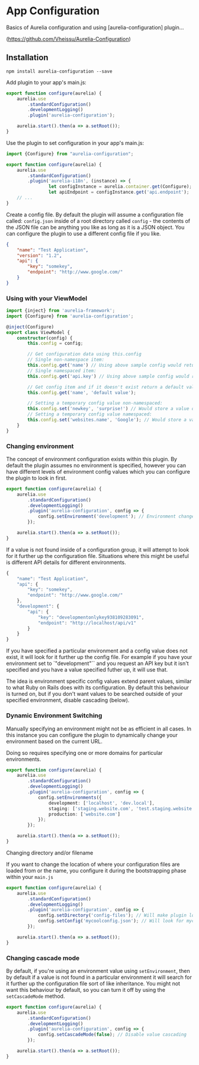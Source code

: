 # App Configuration

Basics of Aurelia configuration and using [aurelia-configuration] plugin...

(https://github.com/Vheissu/Aurelia-Configuration)

## Installation

`npm install aurelia-configuration --save`

Add plugin to your app's main.js:

```ts
export function configure(aurelia) {
    aurelia.use
        .standardConfiguration()
        .developmentLogging()
        .plugin('aurelia-configuration');

    aurelia.start().then(a => a.setRoot());
}
```

Use the plugin to set configuration in your app's main.js:

```ts
import {Configure} from "aurelia-configuration";

export function configure(aurelia) {
    aurelia.use
        .standardConfiguration()
        .plugin('aurelia-i18n', (instance) => {
                let configInstance = aurelia.container.get(Configure);
                let apiEndpoint = configInstance.get('api.endpoint');
    // ...
}
```

Create a config file. By default the plugin will assume a configuration file called: `config.json` inside of a root directory called `config` - the contents of the JSON file can be anything you like as long as it is a JSON object. You can configure the plugin to use a different config file if you like.

```json
{
    "name": "Test Application",
    "version": "1.2",
    "api": {
        "key": "somekey",
        "endpoint": "http://www.google.com/"
    }
}
```

### Using with your ViewModel

```ts
import {inject} from 'aurelia-framework';
import {Configure} from 'aurelia-configuration';

@inject(Configure)
export class ViewModel {
    constructor(config) {
        this.config = config;

        // Get configuration data using this.config
        // Single non-namespace item:
        this.config.get('name') // Using above sample config would return 'Test Application'
        // Single namespaced item:
        this.config.get('api.key') // Using above sample config would return 'somekey'

        // Get config item and if it doesn't exist return a default value provided as the second argument
        this.config.get('name', 'default value');

        // Setting a temporary config value non-namespaced:
        this.config.set('newkey', 'surprise!') // Would store a value of 'surprise!' on object {newkey: 'surprise!'}
        // Setting a temporary config value namespaced:
        this.config.set('websites.name', 'Google'); // Would store a value of 'Google' on object {websites: {name: 'Google'}}
    }
}
```

### Changing environment

The concept of environment configuration exists within this plugin. By default the plugin assumes no environment is specified, however you can have different levels of environment config values which you can configure the plugin to look in first.

```ts
export function configure(aurelia) {
    aurelia.use
        .standardConfiguration()
        .developmentLogging()
        .plugin('aurelia-configuration', config => {
            config.setEnvironment('development'); // Environment changes to development
        });

    aurelia.start().then(a => a.setRoot());
}
```

If a value is not found inside of a configuration group, it will attempt to look for it further up the configuration file. Situations where this might be useful is different API details for different environments.

```ts
{
    "name": "Test Application",
    "api": {
        "key": "somekey",
        "endpoint": "http://www.google.com/"
    },
    "development": {
        "api": {
            "key": "developmentonlykey938109283091",
            "endpoint": "http://localhost/api/v1"
        }
    }
}
```

If you have specified a particular environment and a config value does not exist, it will look for it further up the config file. For example if you have your environment set to `"development"`` and you request an API key but it isn't specified and you have a value specified futher up, it will use that.

The idea is environment specific config values extend parent values, similar to what Ruby on Rails does with its configuration. By default this behaviour is turned on, but if you don't want values to be searched outside of your specified environment, disable cascading (below).

### Dynamic Environment Switching

Manually specifying an environment might not be as efficient in all cases. In this instance you can configure the plugin to dynamically change your environment based on the current URL.

Doing so requires specifying one or more domains for particular environments.

```ts
export function configure(aurelia) {
    aurelia.use
        .standardConfiguration()
        .developmentLogging()
        .plugin('aurelia-configuration', config => {
            config.setEnvironments({
                development: ['localhost', 'dev.local'],
                staging: ['staging.website.com', 'test.staging.website.com'],
                production: ['website.com']
            });
        });

    aurelia.start().then(a => a.setRoot());
}
```

Changing directory and/or filename

If you want to change the location of where your configuration files are loaded from or the name, you configure it during the bootstrapping phase within your `main.js`

```ts
export function configure(aurelia) {
    aurelia.use
        .standardConfiguration()
        .developmentLogging()
        .plugin('aurelia-configuration', config => {
            config.setDirectory('config-files'); // Will make plugin look for config files in a directory called "config-files"
            config.setConfig('mycoolconfig.json'); // Will look for mycoolconfig.json as the configuration file
        });

    aurelia.start().then(a => a.setRoot());
}
```

### Changing cascade mode

By default, if you're using an environment value using `setEnvironment`, then by default if a value is not found in a particular environment it will search for it further up the configuration file sort of like inheritance. You might not want this behaviour by default, so you can turn it off by using the `setCascadeMode` method.

```ts
export function configure(aurelia) {
    aurelia.use
        .standardConfiguration()
        .developmentLogging()
        .plugin('aurelia-configuration', config => {
            config.setCascadeMode(false); // Disable value cascading
        });

    aurelia.start().then(a => a.setRoot());
}
```